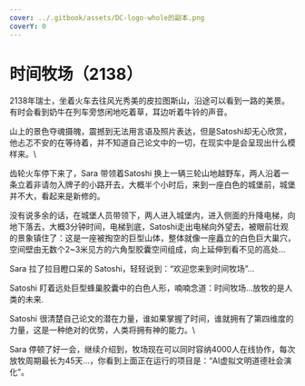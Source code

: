 ```yaml
---
cover: ../.gitbook/assets/DC-logo-whole的副本.png
coverY: 0
---
```


# 时间牧场（2138）

2138年瑞士，坐着火车去往风光秀美的皮拉图斯山，沿途可以看到一路的美景。有时会看到奶牛在列车旁悠闲地吃着草，耳边听着牛铃的声音。



山上的景色夺魂摄魄，震撼到无法用言语及照片表达，但是Satoshi却无心欣赏，他忐忑不安的在等待着，并不知道自己论文中的一切，在现实中是会呈现出什么模样来。\


齿轮火车停下来了，Sara 带领着Satoshi 换上一辆三轮山地越野车，两人沿着一条立着非请勿入牌子的小路开去，大概半个小时后，来到一座白色的城堡前，城堡并不大，看起来是新修的。



没有说多余的话，在城堡人员带领下，两人进入城堡内，进入侧面的升降电梯，向地下落去，大概3分钟时间，电梯到底，Satoshi走出电梯向外望去，被眼前壮观的景象镇住了：这是一座被掏空的巨型山体，整体就像一座矗立的白色巨大巢穴，空间壁由无数个2\~3米见方的六角型胶囊空间组成，向上延伸到看不见的高处...



Sara 拉了拉目瞪口呆的 Satoshi，轻轻说到：“欢迎您来到时间牧场”...



Satoshi 盯着远处巨型蜂巢胶囊中的白色人形，喃喃念道：时间牧场...放牧的是人类的未来.

Satoshi 很清楚自己论文的潜在力量，谁如果掌握了时间，谁就拥有了第四维度的力量，这是一种绝对的优势，人类将拥有神的能力。\


Sara 停顿了好一会，继续介绍到，牧场现在可以同时容纳4000人在线协作，每次放牧周期最长为45天...，你看到上面正在运行的项目是：“AI虚拟文明道德社会演化”。
